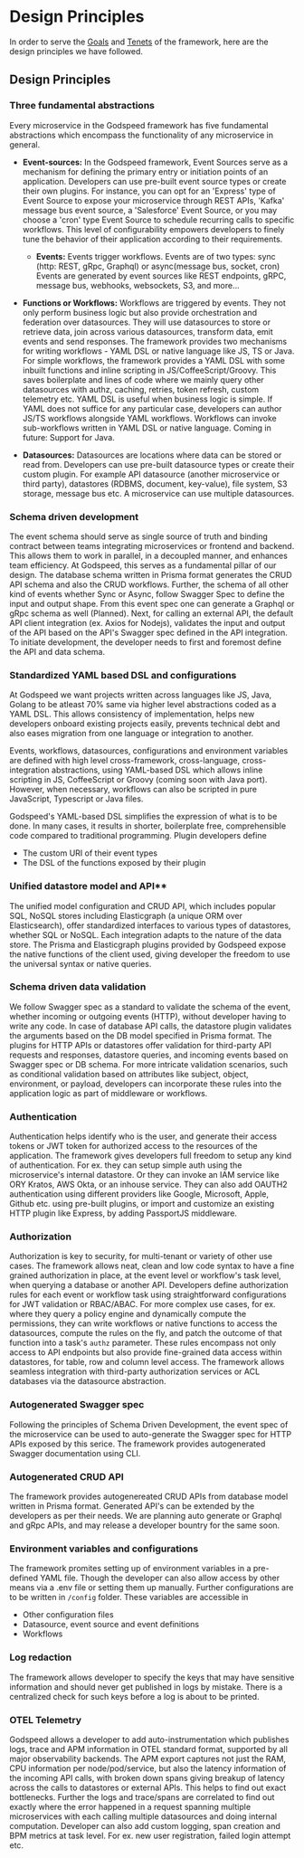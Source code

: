 # Design Principles

In order to serve the [Goals](/docs/introduction#aims) and [Tenets](/docs/introduction#tenets) of the framework, here are the design principles we have followed.

## Design Principles

### Three fundamental abstractions
Every microservice in the Godspeed framework has five fundamental abstractions which encompass the functionality of any microservice in general.

- **Event-sources:** In the Godspeed framework, Event Sources serve as a mechanism for defining the primary entry or initiation points of an application. Developers can use pre-built event source types or create their own plugins. For instance, you can opt for an 'Express' type of Event Source to expose your microservice through REST APIs, 'Kafka' message bus event source, a 'Salesforce' Event Source, or you may choose a 'cron' type Event Source to schedule recurring calls to specific workflows. This level of configurability empowers developers to finely tune the behavior of their application according to their requirements.

  - **Events:** Events trigger workflows. Events are of two types: sync (http: REST, gRpc, Graphql) or async(message bus, socket, cron) Events are generated by event sources like REST endpoints, gRPC, message bus, webhooks, websockets, S3, and more...

- **Functions or Workflows:** Workflows are triggered by events. They not only perform business logic but also provide orchestration and federation over datasources. They will use datasources to store or retrieve data, join across various datasources, transform data, emit events and send responses. The framework provides two mechanisms for writing workflows - YAML DSL or native language like JS, TS or Java. For simple workflows, the framework provides a YAML DSL with some inbuilt functions and inline scripting in JS/CoffeeScript/Groovy. This saves boilerplate and lines of code where we mainly query other datasources with authz, caching, retries, token refresh, custom telemetry etc. YAML DSL is useful when business logic is simple. If YAML does not suffice for any particular case, developers can author JS/TS workflows alongside YAML workflows. Workflows can invoke sub-workflows written in YAML DSL or native language. Coming in future: Support for Java.

- **Datasources:** Datasources are locations where data can be stored or read from. Developers can use pre-built datasource types or create their custom plugin. For example API datasource (another microservice or third party), datastores (RDBMS, document, key-value), file system, S3 storage, message bus etc. A microservice can use multiple datasources. 

### Schema driven development

The event schema should serve as single source of truth and binding contract between teams integrating microservices or frontend and backend. This allows them to work in parallel, in a decoupled manner, and enhances team efficiency. At Godspeed, this serves as a fundamental pillar of our design. The database schema written in Prisma format generates the CRUD API schema and also the CRUD workflows. Further, the schema of all other kind of events whether Sync or Async, follow Swagger Spec to define the input and output shape. From this event spec one can generate a Graphql or gRpc schema as well (Planned). Next, for calling an external API, the default API client integration (ex. Axios for Nodejs), validates the input and output of the API based on the API's Swagger spec defined in the API integration. To initiate development, the developer needs to first and foremost define the API and data schema.

### Standardized YAML based DSL and configurations
At Godspeed we want projects written across languages like JS, Java, Golang to be atleast 70% same via higher level abstractions coded as a YAML DSL. This allows consistency of implementation, helps new developers onboard existing projects easily, prevents technical debt and also eases migration from one language or integration to another.

Events, workflows, datasources, configurations and environment variables are defined with high level cross-framework, cross-language, cross-integration abstractions, using YAML-based DSL which allows inline scripting in JS, CoffeeScript or Groovy (coming soon with Java port). However, when necessary, workflows can also be scripted in pure JavaScript, Typescript or Java files.

Godspeed's YAML-based DSL simplifies the expression of what is to be done. In many cases, it results in shorter, boilerplate free, comprehensible code compared to traditional programming. Plugin developers define  
- The custom URI of their event types
- The DSL of the functions exposed by their plugin


### Unified datastore model and API**

The unified model configuration and CRUD API, which includes popular SQL, NoSQL stores including Elasticgraph (a unique ORM over Elasticsearch), offer standardized interfaces to various types of datastores, whether SQL or NoSQL. Each integration adapts to the nature of the data store. The Prisma and Elasticgraph plugins provided by Godspeed expose the native functions of the client used, giving developer the freedom to use the universal syntax or native queries.


### Schema driven data validation
We follow Swagger spec as a standard to validate the schema of the event, whether incoming or outgoing events (HTTP), without developer having to write any code. In case of database API calls, the datastore plugin validates the arguments based on the DB model specified in Prisma format.
The plugins for HTTP APIs or datastores offer validation for third-party API requests and responses, datastore queries, and incoming events based on Swagger spec or DB schema. For more intricate validation scenarios, such as conditional validation based on attributes like subject, object, environment, or payload, developers can incorporate these rules into the application logic as part of middleware or workflows.

### Authentication
Authentication helps identify who is the user, and generate their access tokens or JWT token for authorized access to the resources of the application.
The framework gives developers full freedom to setup any kind of authentication. For ex. they can setup simple auth using the microservice's internal datastore. Or they can invoke an IAM service like ORY Kratos, AWS Okta, or an inhouse service. They can also add OAUTH2 authentication using different providers like Google, Microsoft, Apple, Github etc. using pre-built plugins, or import and customize an existing HTTP plugin like Express, by adding PassportJS middleware.

### Authorization
Authorization is key to security, for multi-tenant or variety of other use cases. The framework allows neat, clean and low code syntax to have a fine grained authorization in place, at the event level or workflow's task level, when querying a database or another API.
Developers define authorization rules for each event or workflow task using straightforward configurations for JWT validation or RBAC/ABAC. For more complex use cases, for ex. where they query a policy engine and dynamically compute the permissions, they can write workflows or native functions to access the datasources, compute the rules on the fly, and patch the outcome of that function into a task's `authz` parameter. 
These rules encompass not only access to API endpoints but also provide fine-grained data access within datastores, for table, row and column level access. The framework allows seamless integration with third-party authorization services or ACL databases via the datasource abstraction.

### Autogenerated Swagger spec
Following the principles of Schema Driven Development, the event spec of the microservice can be used to auto-generate the Swagger spec for HTTP APIs exposed by this serice. The framework provides autogenerated Swagger documentation using CLI.

### Autogenerated CRUD API
The framework provides autogenereated CRUD APIs from database model written in Prisma format. Generated API's can be extended by the developers as per their needs. We are planning auto generate or Graphql and gRpc APIs, and may release a developer bountry for the same soon.

### Environment variables and configurations
The framework promites setting up of environment variables in a pre-defined YAML file. Though the developer can also allow access by other means via a .env file or setting them up manually. Further configurations are to be written in `/config` folder. These variables are accessible in 
- Other configuration files
- Datasource, event source and event definitions
- Workflows

### Log redaction
The framework allows developer to specify the keys that may have sensitive information and should never get published in logs by mistake. There is a centralized check for such keys before a log is about to be printed. 

### OTEL Telemetry
Godspeed allows a developer to add auto-instrumentation which publishes logs, trace and APM information in OTEL standard format, supported by all major observability backends. The APM export captures not just the RAM, CPU information per node/pod/service, but also the latency information of the incoming API calls, with broken down spans giving breakup of latency across the calls to datastores or external APIs. This helps to find out exact bottlenecks. Further the logs and trace/spans are correlated to find out exactly where the error happened in a request spanning multiple microservices with each calling multiple datasources and doing internal computation. 
Developer can also add custom logging, span creation and BPM metrics at task level. For ex. new user registration, failed login attempt etc.